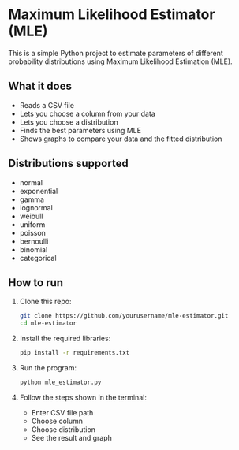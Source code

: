 
# Maximum Likelihood Estimator (MLE)

This is a simple Python project to estimate parameters of different probability distributions using Maximum Likelihood Estimation (MLE).

## What it does

- Reads a CSV file  
- Lets you choose a column from your data  
- Lets you choose a distribution  
- Finds the best parameters using MLE  
- Shows graphs to compare your data and the fitted distribution

## Distributions supported

- normal  
- exponential  
- gamma  
- lognormal  
- weibull  
- uniform  
- poisson  
- bernoulli  
- binomial  
- categorical

## How to run

1. Clone this repo:
   ```bash
   git clone https://github.com/yourusername/mle-estimator.git
   cd mle-estimator
   ```

2. Install the required libraries:
   ```bash
   pip install -r requirements.txt
   ```

3. Run the program:
   ```bash
   python mle_estimator.py
   ```

4. Follow the steps shown in the terminal:
   - Enter CSV file path  
   - Choose column  
   - Choose distribution  
   - See the result and graph
